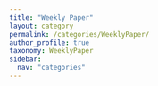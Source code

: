 ```yaml
---
title: "Weekly Paper"
layout: category
permalink: /categories/WeeklyPaper/
author_profile: true
taxonomy: WeeklyPaper
sidebar:
  nav: "categories"
---
```

